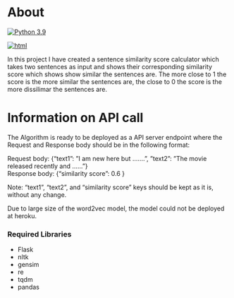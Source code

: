 # About

[![Python 3.9](https://img.shields.io/badge/python-3.9-blue.svg)](https://www.python.org/downloads/release/python-390/)

[![html](https://img.shields.io/badge/HTML-239120?style=for-the-badge&logo=html5&logoColor=white)](https://img.shields.io/badge/HTML-239120?style=for-the-badge&logo=html5&logoColor=white)

In this project I have created a sentence similarity score calculator which takes two sentences as input and shows their corresponding similarity score which shows show similar the sentences are. The more close to 1 the score is the more similar the sentences are, the close to 0 the score is the more dissilimar the sentences are.

# Information on API call

The Algorithm is ready to be deployed as a API server endpoint where the Request and Response body should be in the following format:

Request body: {“text1”: ”I am new here but .......”, ”text2”: ”The movie released recently and ......”}</br>Response body: {“similarity score”: 0.6 }

Note: “text1”, “text2”, and “similarity score” keys should be kept as it is, without any change.

Due to large size of the word2vec model, the model could not be deployed at heroku.

### Required Libraries
- Flask
- nltk
- gensim
- re
- tqdm
- pandas
